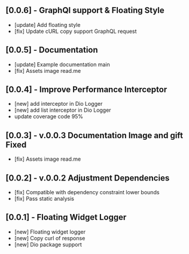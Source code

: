 ## [0.0.6] - GraphQl support & Floating Style
* [update] Add floating style 
* [fix] Update cURL copy support GraphQL request

## [0.0.5] - Documentation
* [update] Example documentation main
* [fix] Assets image read.me  

## [0.0.4] - Improve Performance Interceptor
* [new] add interceptor in Dio Logger
* [new] add list interceptor in Dio Logger
* update coverage code 95%

## [0.0.3] - v.0.0.3 Documentation Image and gift Fixed
* [fix] Assets image read.me 

## [0.0.2] - v.0.0.2 Adjustment Dependencies
* [fix] Compatible with dependency constraint lower bounds
* [fix] Pass static analysis

## [0.0.1] - Floating Widget Logger
* [new] Floating widget logger
* [new] Copy curl of response
* [new] Dio package support